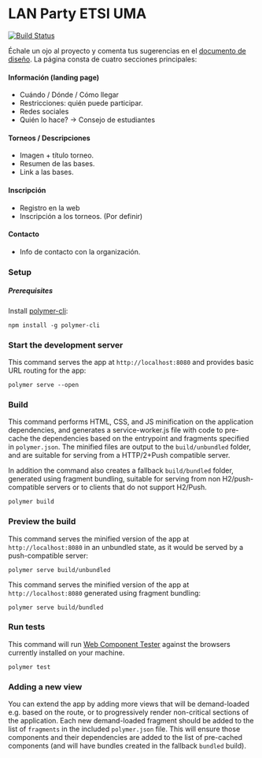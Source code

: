 # LAN Party ETSI UMA
[![Build Status](https://travis-ci.org/ConsejoInfUMA/lan-party.svg?branch=master)](https://travis-ci.org/ConsejoInfUMA/lan-party)

Échale un ojo al proyecto y comenta tus sugerencias en el [documento de diseño](https://docs.google.com/document/d/1vfEf2kWrnQrrwf-opxeb2qPVfOqF6U2Bnf215r7HFMQ/edit). La página consta de cuatro secciones principales:

#### Información (landing page)
  - Cuándo / Dónde / Cómo llegar
  - Restricciones: quién puede participar.
  - Redes sociales
  - Quién lo hace? -> Consejo de estudiantes

#### Torneos / Descripciones
  - Imagen + título torneo.
  - Resumen de las bases.
  - Link a las bases.

#### Inscripción
  - Registro en la web
  - Inscripción a los torneos. (Por definir)

#### Contacto
  - Info de contacto con la organización.


### Setup

##### Prerequisites

Install [polymer-cli](https://github.com/Polymer/polymer-cli):

    npm install -g polymer-cli

### Start the development server

This command serves the app at `http://localhost:8080` and provides basic URL
routing for the app:

    polymer serve --open


### Build

This command performs HTML, CSS, and JS minification on the application
dependencies, and generates a service-worker.js file with code to pre-cache the
dependencies based on the entrypoint and fragments specified in `polymer.json`.
The minified files are output to the `build/unbundled` folder, and are suitable
for serving from a HTTP/2+Push compatible server.

In addition the command also creates a fallback `build/bundled` folder,
generated using fragment bundling, suitable for serving from non
H2/push-compatible servers or to clients that do not support H2/Push.

    polymer build

### Preview the build

This command serves the minified version of the app at `http://localhost:8080`
in an unbundled state, as it would be served by a push-compatible server:

    polymer serve build/unbundled

This command serves the minified version of the app at `http://localhost:8080`
generated using fragment bundling:

    polymer serve build/bundled

### Run tests

This command will run
[Web Component Tester](https://github.com/Polymer/web-component-tester) against the
browsers currently installed on your machine.

    polymer test

### Adding a new view

You can extend the app by adding more views that will be demand-loaded
e.g. based on the route, or to progressively render non-critical sections
of the application.  Each new demand-loaded fragment should be added to the
list of `fragments` in the included `polymer.json` file.  This will ensure
those components and their dependencies are added to the list of pre-cached
components (and will have bundles created in the fallback `bundled` build).